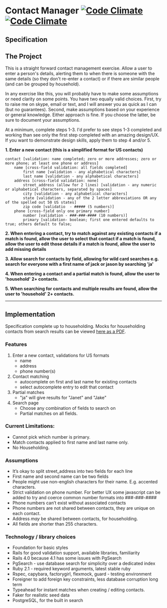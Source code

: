 Contact Manager [![Code Climate](https://codeclimate.com/github/hale/coding_exercise.png)](https://codeclimate.com/github/hale/coding_exercise) [![Code Climate](https://codeclimate.com/github/hale/coding_exercise/coverage.png)](https://travis-ci.org/hale/coding_exercise)
=====

## Specification

The Project
------------
This is a straight forward contact management exercise. Allow a user to enter a person's 
details, alerting them to when there is someone with the same details (so they don't 
re-enter a contact) or if there are similar people (and can be grouped by household).

In any exercise like this, you will probably have to make some assumptions or need clarity 
on some points. You have two equally valid choices. First, try to raise me on skype, email 
or text, and I will answer you as quick as I can (but no guarantees). Second, make 
assumptions based on your experience or general knowledge. Either approach is fine. 
If you choose the latter, be sure to document your assumptions.

At a minimum, complete steps 1-3. I'd prefer to see steps 1-3 completed and 
working than see only the first step completed with an amazing design/UX. If you want 
to demonstrate design skills, apply them to step 4 and/or 5. 

**1. Enter a new contact (this is a simplified format for US contacts)**

    contact [validation: name completed; zero or more addresses; zero or more phone; at least one phone or address]
        name [cross-field validation: all fields completed]
            first name [validation - any alphabetical characters]
            last name [validation - any alphabetical characters]
        address [cross-field validation: none]
            street_address (allow for 2 lines) [validation - any numeric or alphabetical characters, separated by spaces]
            city [validation - any alphabetical characters]
            state [validation - any of the 2 letter abbreviations OR any of the spelled out 50 US states]
            zip code [validatio  - ##### (5 numbers)]
        phone [cross-field only one primary number]
            number [validation - ###-###-#### (10 numbers)]
            primary [validation- boolean; first one entered defaults to true; others default to false;

**2.  When entering a contact, try to match against any existing contacts if a match is found, allow the user to select that contact if a match is found, allow the user to edit those details if a match is found, allow the user to add missing details**

**3.  Allow search for contacts by field, allowing for wild card searches e.g.  search for everyone with a first name of jack or jason by searching 'ja'**

**4.  When entering a contact and a partial match is found, allow the user to 'household' 2+ contacts.**

**5.  When searching for contacts and multiple results are found, allow the user to 'household' 2+ contacts.**

------------------------

## Implementation

Specification complete up to householding. Mocks for householding contacts from search results can be viewed [here as a PDF](https://www.dropbox.com/s/ly9bo215kieax7m/contact_management_householding_mocks.pdf).

### Features

1. Enter a new contact, validations for US formats
    - name
    - address
    - phone number(s)
2. Contact matching
    - autocomplete on first and last name for existing contacts
    - select autocomplete entry to edit that contact
3. Partial matches
    - "ja" will give results for "Janet" and "Jake"
4. Search page
    - Choose any combination of fields to search on
    - Partial matches on all fields.


### Current Limitations:

* Cannot pick which number is primary.
* Match contacts applied to first name and last name only.
* No Householding.

### Assumptions

* It’s okay to split street\_address into two fields for each line
* First name and second name can be two fields
* People might use non-english characters for their name. E.g. accented characters.
* Strict validation on phone number. For better UX some javascript can be added to try and coerce common number formats into ###-###-####
* Phone numbers can’t exist without associated contacts
* Phone numbers are not shared between contacts, they are unique on each contact.
* Address *may* be shared between contacts, for householding.
* All fields are shorter than 255 characters.

### Technology / library choices

* Foundation for basic styles
* Rails for good validation support, available libraries, familiarity
* Rails 4.0 because 4.1 has some issues with PgSearch
* PgSearch - use database search for simplicity over a dedicated index
* Ruby 2.1 - required keyword arguments, latest stable ruby
* Rspec, capybara, factorygirl, flexmock, guard - testing environment
* Foreigner to add foreign key constraints, less database corruption long term
* Typeahead for instant matches when creating / editing contacts.
* Faker for realistic seed data
* PostgreSQL, for the built in search
